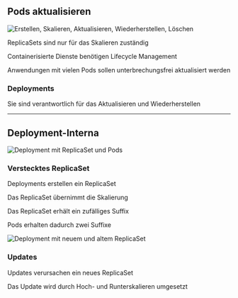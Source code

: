 ## Pods aktualisieren

![Erstellen, Skalieren, Aktualisieren, Wiederherstellen, Löschen](120_kubernetes/08_update/lifecycle.drawio.svg) <!-- .element: style="float: right; width: 8em;" -->

ReplicaSets sind nur für das Skalieren zuständig

Containerisierte Dienste benötigen Lifecycle Management

Anwendungen mit vielen Pods sollen unterbrechungsfrei aktualisiert werden

### Deployments

Sie sind verantwortlich für das Aktualisieren und Wiederherstellen

---

## Deployment-Interna

![Deployment mit ReplicaSet und Pods](120_kubernetes/08_update/replicaset.drawio.svg) <!-- .element: style="float: right; padding-left: 1em;" -->

### Verstecktes ReplicaSet

Deployments erstellen ein ReplicaSet

Das ReplicaSet übernimmt die Skalierung

Das ReplicaSet erhält ein zufälliges Suffix

Pods erhalten dadurch zwei Suffixe

![Deployment mit neuem und altem ReplicaSet](120_kubernetes/08_update/updates.drawio.svg) <!-- .element: style="float: right; padding-left: 1em;" -->

### Updates

Updates verursachen ein neues ReplicaSet

Das Update wird durch Hoch- und Runterskalieren umgesetzt
